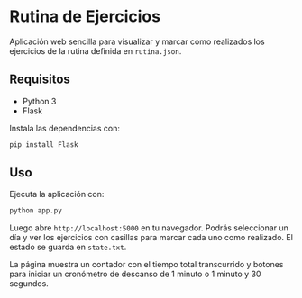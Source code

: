 # Rutina de Ejercicios

Aplicación web sencilla para visualizar y marcar como realizados los ejercicios de la rutina definida en `rutina.json`.

## Requisitos

- Python 3
- Flask

Instala las dependencias con:

```bash
pip install Flask
```

## Uso

Ejecuta la aplicación con:

```bash
python app.py
```

Luego abre `http://localhost:5000` en tu navegador. Podrás seleccionar un día y ver los ejercicios con casillas para marcar cada uno como realizado. El estado se guarda en `state.txt`.

La página muestra un contador con el tiempo total transcurrido y botones para iniciar un cronómetro de descanso de 1 minuto o 1 minuto y 30 segundos.
